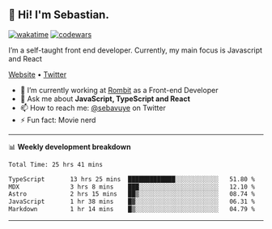 ## 👋 Hi! I'm Sebastian.

[![wakatime](https://wakatime.com/badge/user/df0036c6-328a-4a39-be9b-e49417ed22a1.svg)](https://wakatime.com/@df0036c6-328a-4a39-be9b-e49417ed22a1)
[![codewars](https://www.codewars.com/users/sebavuye/badges/small)](https://www.codewars.com/users/sebavuye)

I’m a self-taught front end developer. Currently, my main focus is Javascript and React

[Website](https://sebastianvuye.be) • [Twitter](https://twitter.com/sebavuye)

- 🔭 I’m currently working at [Rombit](https://rombit.com/) as a Front-end Developer
- 💬 Ask me about **JavaScript, TypeScript and React**
- 📫 How to reach me: [@sebavuye](https://twitter.com/sebavuye) on Twitter
- ⚡ Fun fact: Movie nerd

-------

📊 **Weekly development breakdown**

<!--START_SECTION:waka-->

```txt
Total Time: 25 hrs 41 mins

TypeScript       13 hrs 25 mins  █████████████░░░░░░░░░░░░   51.80 %
MDX              3 hrs 8 mins    ███░░░░░░░░░░░░░░░░░░░░░░   12.10 %
Astro            2 hrs 15 mins   ██▒░░░░░░░░░░░░░░░░░░░░░░   08.74 %
JavaScript       1 hr 38 mins    █▓░░░░░░░░░░░░░░░░░░░░░░░   06.31 %
Markdown         1 hr 14 mins    █▒░░░░░░░░░░░░░░░░░░░░░░░   04.79 %
```

<!--END_SECTION:waka-->
-------
